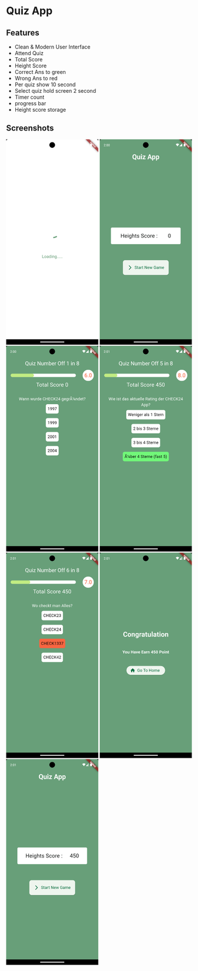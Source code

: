 # Quiz App


## Features

 - Clean & Modern User Interface
 - Attend Quiz
 - Total Score
 - Height Score
 - Correct Ans to green
 - Wrong Ans to red
 - Per quiz show 10 second
 - Select quiz hold screen 2 second
 - Timer count
 - progress bar 
 - Height score storage


## Screenshots

<img src="image/image1.png" width="250">   <img src="image/image2.png" width="250">   <img src="image/image3.png" width="250">    <img src="image/image4.png" width="250">   <img src="image/image5.png" width="250">  <img src="image/image6.png" width="250">   <img src="image/image7.png" width="250">   